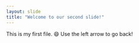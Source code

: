 ```yaml
---
layout: slide
title: "Welcome to our second slide!"
---
```

This is my first file. 😄
Use the left arrow to go back!
